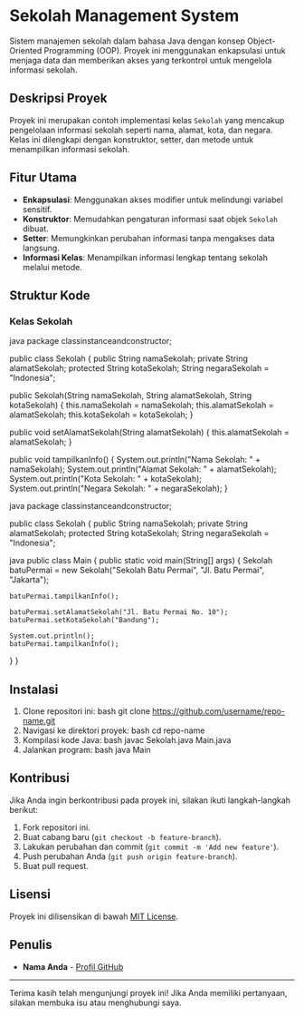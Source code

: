 # Sekolah Management System

Sistem manajemen sekolah dalam bahasa Java dengan konsep Object-Oriented Programming (OOP). Proyek ini menggunakan enkapsulasi untuk menjaga data dan memberikan akses yang terkontrol untuk mengelola informasi sekolah.

## Deskripsi Proyek

Proyek ini merupakan contoh implementasi kelas `Sekolah` yang mencakup pengelolaan informasi sekolah seperti nama, alamat, kota, dan negara. Kelas ini dilengkapi dengan konstruktor, setter, dan metode untuk menampilkan informasi sekolah.

## Fitur Utama

- **Enkapsulasi**: Menggunakan akses modifier untuk melindungi variabel sensitif.
- **Konstruktor**: Memudahkan pengaturan informasi saat objek `Sekolah` dibuat.
- **Setter**: Memungkinkan perubahan informasi tanpa mengakses data langsung.
- **Informasi Kelas**: Menampilkan informasi lengkap tentang sekolah melalui metode.

## Struktur Kode

### Kelas Sekolah

java package classinstanceandconstructor;

public class Sekolah { public String namaSekolah; private String alamatSekolah; protected String kotaSekolah; String negaraSekolah = "Indonesia";

public Sekolah(String namaSekolah, String alamatSekolah, String kotaSekolah) {
this.namaSekolah = namaSekolah;
this.alamatSekolah = alamatSekolah;
this.kotaSekolah = kotaSekolah;
}

public void setAlamatSekolah(String alamatSekolah) {
this.alamatSekolah = alamatSekolah;
}

public void tampilkanInfo() {
System.out.println("Nama Sekolah: " + namaSekolah);
System.out.println("Alamat Sekolah: " + alamatSekolah);
System.out.println("Kota Sekolah: " + kotaSekolah);
System.out.println("Negara Sekolah: " + negaraSekolah);
}

java package classinstanceandconstructor;

public class Sekolah { public String namaSekolah; private String alamatSekolah; protected String kotaSekolah; String negaraSekolah = "Indonesia";

java public class Main { public static void main(String[] args) { Sekolah batuPermai = new Sekolah("Sekolah Batu Permai", "Jl. Batu Permai", "Jakarta");

    batuPermai.tampilkanInfo();

    batuPermai.setAlamatSekolah("Jl. Batu Permai No. 10");
    batuPermai.setKotaSekolah("Bandung");

    System.out.println();
    batuPermai.tampilkanInfo();

}
}

## Instalasi

1. Clone repositori ini:
   bash git clone https://github.com/username/repo-name.git
2. Navigasi ke direktori proyek:
   bash cd repo-name
3. Kompilasi kode Java:
   bash javac Sekolah.java Main.java
4. Jalankan program:
   bash java Main

## Kontribusi

Jika Anda ingin berkontribusi pada proyek ini, silakan ikuti langkah-langkah berikut:

1. Fork repositori ini.
2. Buat cabang baru (`git checkout -b feature-branch`).
3. Lakukan perubahan dan commit (`git commit -m 'Add new feature'`).
4. Push perubahan Anda (`git push origin feature-branch`).
5. Buat pull request.

## Lisensi

Proyek ini dilisensikan di bawah [MIT License](LICENSE).

## Penulis

- **Nama Anda** - [Profil GitHub](https://github.com/username)

---

Terima kasih telah mengunjungi proyek ini! Jika Anda memiliki pertanyaan, silakan membuka isu atau menghubungi saya.
